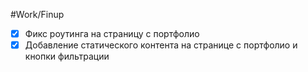 #Work/Finup
- [x] Фикс роутинга на страницу с портфолио
- [x] Добавление статического контента на странице с портфолио и кнопки фильтрации